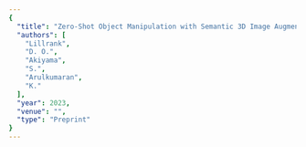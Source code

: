 ```yaml
---
{
  "title": "Zero-Shot Object Manipulation with Semantic 3D Image Augmentation for Perceiver-Actor",
  "authors": [
    "Lillrank",
    "D. O.",
    "Akiyama",
    "S.",
    "Arulkumaran",
    "K."
  ],
  "year": 2023,
  "venue": "",
  "type": "Preprint"
}
---
```

